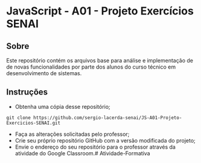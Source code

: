 # JavaScript - A01 - Projeto Exercícios SENAI

## Sobre

Este repositório contém os arquivos base para análise e implementação de de novas funcionalidades por parte dos alunos do curso técnico em desenvolvimento de sistemas.

## Instruções

* Obtenha uma cópia desse repositório; 
```console
git clone https://github.com/sergio-lacerda-senai/JS-A01-Projeto-Exercicios-SENAI.git
```
* Faça as alterações solicitadas pelo professor;
* Crie seu próprio repositório GitHub com a versão modificada do projeto;
* Envie o endereço do seu repositório para o professor através da atividade do Google Classroom.#   A t i v i d a d e - F o r m a t i v a  
 